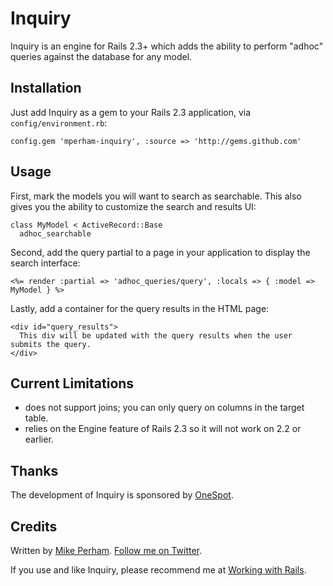 Inquiry
============

Inquiry is an engine for Rails 2.3+ which adds the ability to perform "adhoc" queries
against the database for any model.


Installation
------------

Just add Inquiry as a gem to your Rails 2.3 application, via `config/environment.rb`:

    config.gem 'mperham-inquiry', :source => 'http://gems.github.com'

Usage
-----

First, mark the models you will want to search as searchable.  This also gives you the
ability to customize the search and results UI:

    class MyModel < ActiveRecord::Base
      adhoc_searchable

Second, add the query partial to a page in your application to display the search interface:

    <%= render :partial => 'adhoc_queries/query', :locals => { :model => MyModel } %>

Lastly, add a container for the query results in the HTML page:

    <div id="query_results">
      This div will be updated with the query results when the user submits the query.
    </div>


Current Limitations
-------------------

* does not support joins; you can only query on columns in the target table.
* relies on the Engine feature of Rails 2.3 so it will not work on 2.2 or earlier.


Thanks
------

The development of Inquiry is sponsored by [OneSpot](http://www.onespot.com).


Credits
-------


Written by [Mike Perham](http://mikeperham.com).  [Follow me on Twitter](http://twitter.com/mperham).

If you use and like Inquiry, please recommend me at [Working with Rails](http://www.workingwithrails.com/person/10797-mike-perham).
